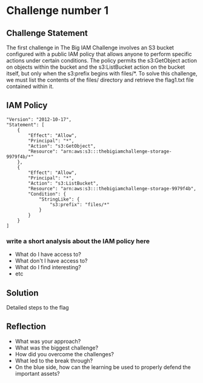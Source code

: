 # Challenge number 1

## Challenge Statement
The first challenge in The Big IAM Challenge involves an S3 bucket configured with a public IAM policy that allows anyone to perform specific actions under certain conditions. The policy permits the s3:GetObject action on objects within the bucket and the s3:ListBucket action on the bucket itself, but only when the s3:prefix begins with files/*. To solve this challenge, we must list the contents of the files/ directory and retrieve the flag1.txt file contained within it.

## IAM Policy

    "Version": "2012-10-17",
    "Statement": [
        {
            "Effect": "Allow",
            "Principal": "*",
            "Action": "s3:GetObject",
            "Resource": "arn:aws:s3:::thebigiamchallenge-storage-9979f4b/*"
        },
        {
            "Effect": "Allow",
            "Principal": "*",
            "Action": "s3:ListBucket",
            "Resource": "arn:aws:s3:::thebigiamchallenge-storage-9979f4b",
            "Condition": {
                "StringLike": {
                    "s3:prefix": "files/*"
                }
            }
        }
    ]



### write a short analysis about the IAM policy here

* What do I have access to?
* What don't I have access to?
* What do I find interesting?
* etc



## Solution
Detailed steps to the flag

## Reflection
* What was your approach?
* What was the biggest challenge?
* How did you overcome the challenges?
* What led to the break through?
* On the blue side, how can the learning be used to properly defend the important assets?
